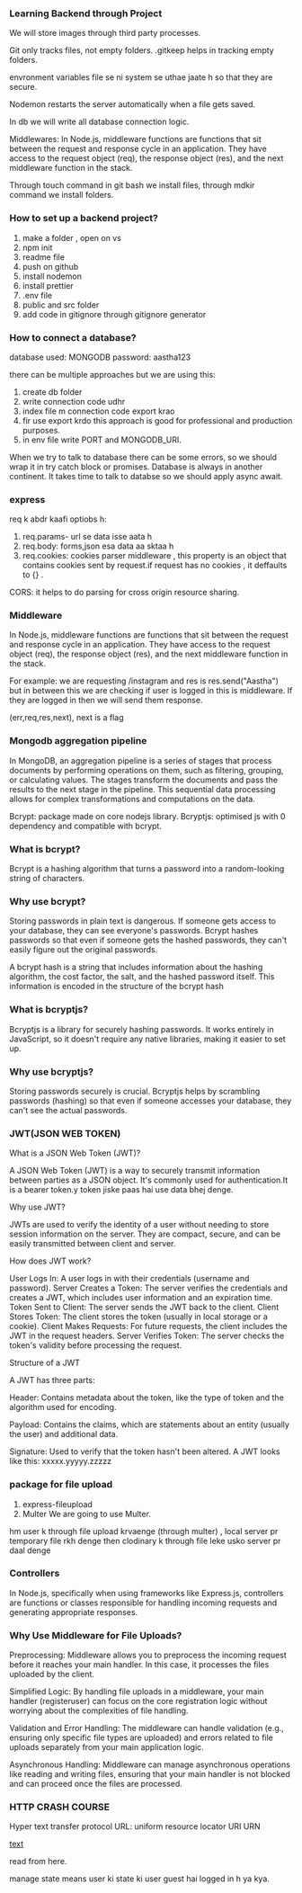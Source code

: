 ### Learning Backend through Project


We will store images through third party processes.

Git only tracks files, not empty folders.
.gitkeep helps in tracking empty folders.

envronment variables file se ni system se uthae jaate h so that they are secure.

Nodemon restarts the server automatically when a file gets saved.

In db we will write all database connection logic.

Middlewares: In Node.js, middleware functions are functions that sit between the request and response cycle in an application. They have access to the request object (req), the response object (res), and the next middleware function in the stack.

Through touch command in git bash we install files, through mdkir command we install folders.

### How to set up a backend project?

1) make a folder , open on vs
2) npm init
3) readme file
4) push on github 
5) install nodemon 
6) install prettier
7) .env file
8) public and src folder 
9) add code in gitignore through gitignore generator


### How to connect a database?

database used: MONGODB
password: aastha123

 
there can be multiple approaches but we are using this:
1) create db folder
2) write connection code udhr
3) index file m connection code export krao
4) fir use export krdo
 this approach is good for professional and production purposes.
 5) in env file write PORT and MONGODB_URI.

 When we try to talk to database there can be some errors, so we should wrap it in try catch block or promises.
 Database is always in another continent.
 It takes time to talk to databse so we should apply async await.



### express 
req k abdr kaafi optiobs h:
1) req.params- url se data isse aata h
2) req.body: forms,json esa data aa sktaa h
3) req.cookies: cookies parser middleware , this property is an object that contains cookies sent by request.if request has no cookies , it deffaults to {} .

CORS: it helps to do parsing for cross origin resource sharing.


### Middleware

In Node.js, middleware functions are functions that sit between the request and response cycle in an application. They have access to the request object (req), the response object (res), and the next middleware function in the stack.

For example: we are requesting /instagram and res is res.send("Aastha") but in between this we are checking if user is logged in this is middleware.
If they are logged in then we will send them response.

(err,req,res,next), next is a flag



### Mongodb aggregation pipeline

In MongoDB, an aggregation pipeline is a series of stages that process documents by performing operations on them, such as filtering, grouping, or calculating values. The stages transform the documents and pass the results to the next stage in the pipeline. This sequential data processing allows for complex transformations and computations on the data.


Bcrypt: package made on core nodejs library. 
Bcryptjs: optimised js with 0 dependency and compatible with bcrypt.

### What is bcrypt?

Bcrypt is a hashing algorithm that turns a password into a random-looking string of characters.

### Why use bcrypt?

Storing passwords in plain text is dangerous. If someone gets access to your database, they can see everyone's passwords.
Bcrypt hashes passwords so that even if someone gets the hashed passwords, they can't easily figure out the original passwords.

A bcrypt hash is a string that includes information about the hashing algorithm, the cost factor, the salt, and the hashed password itself. This information is encoded in the structure of the bcrypt hash


### What is bcryptjs?

Bcryptjs is a library for securely hashing passwords. It works entirely in JavaScript, so it doesn't require any native libraries, making it easier to set up.

### Why use bcryptjs?

Storing passwords securely is crucial. Bcryptjs helps by scrambling passwords (hashing) so that even if someone accesses your database, they can't see the actual passwords.


### JWT(JSON WEB TOKEN)

What is a JSON Web Token (JWT)?

A JSON Web Token (JWT) is a way to securely transmit information between parties as a JSON object. It's commonly used for authentication.It is a bearer token.y token jiske paas hai use data bhej denge.

Why use JWT?

JWTs are used to verify the identity of a user without needing to store session information on the server. They are compact, secure, and can be easily transmitted between client and server.

How does JWT work?

User Logs In: A user logs in with their credentials (username and password).
Server Creates a Token: The server verifies the credentials and creates a JWT, which includes user information and an expiration time.
Token Sent to Client: The server sends the JWT back to the client.
Client Stores Token: The client stores the token (usually in local storage or a cookie).
Client Makes Requests: For future requests, the client includes the JWT in the request headers.
Server Verifies Token: The server checks the token's validity before processing the request.

Structure of a JWT

A JWT has three parts:

Header: Contains metadata about the token, like the type of token and the algorithm used for encoding.

Payload: Contains the claims, which are statements about an entity (usually the user) and additional data.

Signature: Used to verify that the token hasn't been altered.
A JWT looks like this: xxxxx.yyyyy.zzzzz

### package for file upload
1) express-fileupload
2) Multer
We are going to use Multer.


hm user k through file upload krvaenge (through multer) , local server pr temporary file rkh denge then clodinary k through file leke usko server pr daal denge

### Controllers

In Node.js, specifically when using frameworks like Express.js, controllers are functions or classes responsible for handling incoming requests and generating appropriate responses.


### Why Use Middleware for File Uploads?

Preprocessing: Middleware allows you to preprocess the incoming request before it reaches your main handler. In this case, it processes the files uploaded by the client.

Simplified Logic: By handling file uploads in a middleware, your main handler (registeruser) can focus on the core registration logic without worrying about the complexities of file handling.

Validation and Error Handling: The middleware can handle validation (e.g., ensuring only specific file types are uploaded) and errors related to file uploads separately from your main application logic.

Asynchronous Handling: Middleware can manage asynchronous operations like reading and writing files, ensuring that your main handler is not blocked and can proceed once the files are processed.



### HTTP CRASH COURSE

Hyper text transfer protocol
URL: uniform resource locator
URI
URN


[text](../../../Downloads/httpnotes.pdf)

read from here.

manage state means user ki state ki user guest hai logged in h ya kya.


